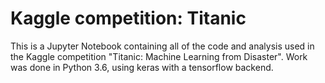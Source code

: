 # Kaggle competition: Titanic

This is a Jupyter Notebook containing all of the code and analysis used in the Kaggle competition "Titanic: Machine Learning from Disaster". Work was done in Python 3.6, using keras with a tensorflow backend. 
